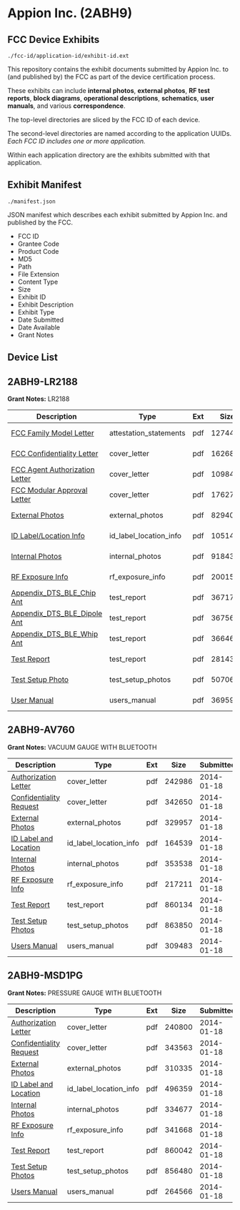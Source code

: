 # Appion Inc. (2ABH9)
## FCC Device Exhibits

```
./fcc-id/application-id/exhibit-id.ext
```

This repository contains the exhibit documents submitted by Appion Inc. to (and published by) the FCC as part of the device certification process.

These exhibits can include **internal photos**, **external photos**, **RF test reports**, **block diagrams**, **operational descriptions**, **schematics**, **user manuals**, and various **correspondence**.

The top-level directories are sliced by the FCC ID of each device.

The second-level directories are named according to the application UUIDs. *Each FCC ID includes one or more application.*

Within each application directory are the exhibits submitted with that application. 

## Exhibit Manifest

```
./manifest.json
```

JSON manifest which describes each exhibit submitted by Appion Inc. and published by the FCC.

- FCC ID
- Grantee Code
- Product Code
- MD5
- Path
- File Extension
- Content Type
- Size
- Exhibit ID
- Exhibit Description
- Exhibit Type
- Date Submitted
- Date Available
- Grant Notes

## Device List
## 2ABH9-LR2188
**Grant Notes:** LR2188

| Description | Type | Ext | Size | Submitted | Available |
| ----------- | ---- | --- | ---- | --------- | --------- |
| [FCC Family Model Letter](2ABH9-LR2188/da239578f3e743df7ea2260971fd0997/4375471.pdf) | attestation_statements | pdf | 127446 | 2019-07-28 | 2019-07-28 |
| [FCC Confidentiality Letter](2ABH9-LR2188/da239578f3e743df7ea2260971fd0997/4375473.pdf) | cover_letter | pdf | 162686 | 2019-07-28 | 2019-07-28 |
| [FCC Agent Authorization Letter](2ABH9-LR2188/da239578f3e743df7ea2260971fd0997/4375474.pdf) | cover_letter | pdf | 109849 | 2019-07-28 | 2019-07-28 |
| [FCC Modular Approval Letter](2ABH9-LR2188/da239578f3e743df7ea2260971fd0997/4375486.pdf) | cover_letter | pdf | 176278 | 2019-07-28 | 2019-07-28 |
| [External Photos](2ABH9-LR2188/da239578f3e743df7ea2260971fd0997/4375487.pdf) | external_photos | pdf | 829404 | 2019-07-28 | 2019-07-28 |
| [ID Label/Location Info](2ABH9-LR2188/da239578f3e743df7ea2260971fd0997/4375475.pdf) | id_label_location_info | pdf | 105141 | 2019-07-28 | 2019-07-28 |
| [Internal Photos](2ABH9-LR2188/da239578f3e743df7ea2260971fd0997/4375476.pdf) | internal_photos | pdf | 91843 | 2019-07-28 | 2019-07-28 |
| [RF Exposure Info](2ABH9-LR2188/da239578f3e743df7ea2260971fd0997/4386375.pdf) | rf_exposure_info | pdf | 200151 | 2019-08-05 | 2019-07-28 |
| [Appendix_DTS_BLE_Chip Ant](2ABH9-LR2188/da239578f3e743df7ea2260971fd0997/4375483.pdf) | test_report | pdf | 367175 | 2019-07-28 | 2019-07-28 |
| [Appendix_DTS_BLE_Dipole Ant](2ABH9-LR2188/da239578f3e743df7ea2260971fd0997/4375484.pdf) | test_report | pdf | 367562 | 2019-07-28 | 2019-07-28 |
| [Appendix_DTS_BLE_Whip Ant](2ABH9-LR2188/da239578f3e743df7ea2260971fd0997/4375485.pdf) | test_report | pdf | 366464 | 2019-07-28 | 2019-07-28 |
| [Test Report](2ABH9-LR2188/da239578f3e743df7ea2260971fd0997/4386374.pdf) | test_report | pdf | 2814316 | 2019-08-05 | 2019-07-28 |
| [Test Setup Photo](2ABH9-LR2188/da239578f3e743df7ea2260971fd0997/4375481.pdf) | test_setup_photos | pdf | 507069 | 2019-07-28 | 2019-07-28 |
| [User Manual](2ABH9-LR2188/da239578f3e743df7ea2260971fd0997/4375482.pdf) | users_manual | pdf | 369590 | 2019-07-28 | 2019-07-28 |
## 2ABH9-AV760
**Grant Notes:** VACUUM GAUGE WITH BLUETOOTH

| Description | Type | Ext | Size | Submitted | Available |
| ----------- | ---- | --- | ---- | --------- | --------- |
| [Authorization Letter](2ABH9-AV760/ccb53048de1b486f4aafdb279175b061/2170025.pdf) | cover_letter | pdf | 242986 | 2014-01-18 | 2014-01-18 |
| [Confidentiality Request](2ABH9-AV760/ccb53048de1b486f4aafdb279175b061/2170026.pdf) | cover_letter | pdf | 342650 | 2014-01-18 | 2014-01-18 |
| [External Photos](2ABH9-AV760/ccb53048de1b486f4aafdb279175b061/2170028.pdf) | external_photos | pdf | 329957 | 2014-01-18 | 2014-01-18 |
| [ID Label and Location](2ABH9-AV760/ccb53048de1b486f4aafdb279175b061/2170029.pdf) | id_label_location_info | pdf | 164539 | 2014-01-18 | 2014-01-18 |
| [Internal Photos](2ABH9-AV760/ccb53048de1b486f4aafdb279175b061/2170030.pdf) | internal_photos | pdf | 353538 | 2014-01-18 | 2014-01-18 |
| [RF Exposure Info](2ABH9-AV760/ccb53048de1b486f4aafdb279175b061/2170032.pdf) | rf_exposure_info | pdf | 217211 | 2014-01-18 | 2014-01-18 |
| [Test Report](2ABH9-AV760/ccb53048de1b486f4aafdb279175b061/2170034.pdf) | test_report | pdf | 860134 | 2014-01-18 | 2014-01-18 |
| [Test Setup Photos](2ABH9-AV760/ccb53048de1b486f4aafdb279175b061/2170035.pdf) | test_setup_photos | pdf | 863850 | 2014-01-18 | 2014-01-18 |
| [Users Manual](2ABH9-AV760/ccb53048de1b486f4aafdb279175b061/2170036.pdf) | users_manual | pdf | 309483 | 2014-01-18 | 2014-01-18 |
## 2ABH9-MSD1PG
**Grant Notes:** PRESSURE GAUGE WITH BLUETOOTH

| Description | Type | Ext | Size | Submitted | Available |
| ----------- | ---- | --- | ---- | --------- | --------- |
| [Authorization Letter](2ABH9-MSD1PG/b90ea0d948ea842122df434a3222529a/2170013.pdf) | cover_letter | pdf | 240800 | 2014-01-18 | 2014-01-18 |
| [Confidentiality Request](2ABH9-MSD1PG/b90ea0d948ea842122df434a3222529a/2170014.pdf) | cover_letter | pdf | 343563 | 2014-01-18 | 2014-01-18 |
| [External Photos](2ABH9-MSD1PG/b90ea0d948ea842122df434a3222529a/2170016.pdf) | external_photos | pdf | 310335 | 2014-01-18 | 2014-01-18 |
| [ID Label and Location](2ABH9-MSD1PG/b90ea0d948ea842122df434a3222529a/2170017.pdf) | id_label_location_info | pdf | 496359 | 2014-01-18 | 2014-01-18 |
| [Internal Photos](2ABH9-MSD1PG/b90ea0d948ea842122df434a3222529a/2170018.pdf) | internal_photos | pdf | 334677 | 2014-01-18 | 2014-01-18 |
| [RF Exposure Info](2ABH9-MSD1PG/b90ea0d948ea842122df434a3222529a/2170020.pdf) | rf_exposure_info | pdf | 341668 | 2014-01-18 | 2014-01-18 |
| [Test Report](2ABH9-MSD1PG/b90ea0d948ea842122df434a3222529a/2170022.pdf) | test_report | pdf | 860042 | 2014-01-18 | 2014-01-18 |
| [Test Setup Photos](2ABH9-MSD1PG/b90ea0d948ea842122df434a3222529a/2170023.pdf) | test_setup_photos | pdf | 856480 | 2014-01-18 | 2014-01-18 |
| [Users Manual](2ABH9-MSD1PG/b90ea0d948ea842122df434a3222529a/2170024.pdf) | users_manual | pdf | 264566 | 2014-01-18 | 2014-01-18 |
